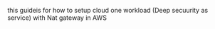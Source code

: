 this guideis for how to setup cloud one workload (Deep secuurity as service) with Nat gateway in AWS
